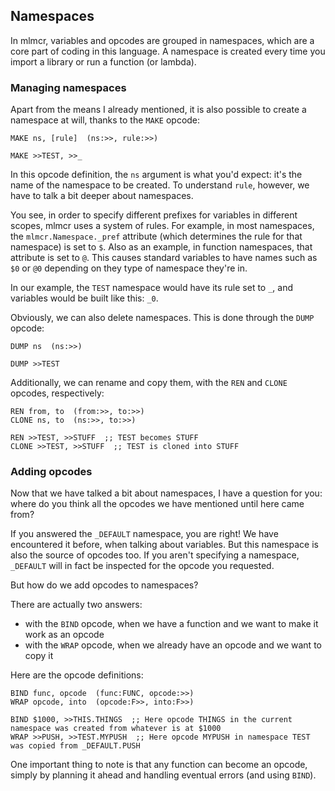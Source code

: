 ## Namespaces

In mlmcr, variables and opcodes are grouped in namespaces, which are a core part of coding in this language.
A namespace is created every time you import a library or run a function (or lambda).

### Managing namespaces

Apart from the means I already mentioned, it is also possible to create a namespace at will, thanks to the `MAKE` opcode:
```
MAKE ns, [rule]  (ns:>>, rule:>>)

MAKE >>TEST, >>_
```
In this opcode definition, the `ns` argument is what you'd expect: it's the name of the namespace to be created.
To understand `rule`, however, we have to talk a bit deeper about namespaces.

You see, in order to specify different prefixes for variables in different scopes, mlmcr uses a system of rules.
For example, in most namespaces, the `mlmcr.Namespace._pref` attribute (which determines the rule for that namespace) is set to `$`.
Also as an example, in function namespaces, that attribute is set to `@`.
This causes standard variables to have names such as `$0` or `@0` depending on they type of namespace they're in.

In our example, the `TEST` namespace would have its rule set to `_`, and variables would be built like this: `_0`.

Obviously, we can also delete namespaces. This is done through the `DUMP` opcode:
```
DUMP ns  (ns:>>)

DUMP >>TEST
```

Additionally, we can rename and copy them, with the `REN` and `CLONE` opcodes, respectively:
```
REN from, to  (from:>>, to:>>)
CLONE ns, to  (ns:>>, to:>>)

REN >>TEST, >>STUFF  ;; TEST becomes STUFF
CLONE >>TEST, >>STUFF  ;; TEST is cloned into STUFF
```

### Adding opcodes

Now that we have talked a bit about namespaces, I have a question for you: where do you think all the opcodes we have mentioned until here came from?

If you answered the `_DEFAULT` namespace, you are right! We have encountered it before, when talking about variables.
But this namespace is also the source of opcodes too. If you aren't specifying a namespace, `_DEFAULT` will in fact be inspected for the opcode you requested.

But how do we add opcodes to namespaces?

There are actually two answers:
- with the `BIND` opcode, when we have a function and we want to make it work as an opcode
- with the `WRAP` opcode, when we already have an opcode and we want to copy it

Here are the opcode definitions:
```
BIND func, opcode  (func:FUNC, opcode:>>)
WRAP opcode, into  (opcode:F>>, into:F>>)

BIND $1000, >>THIS.THINGS  ;; Here opcode THINGS in the current namespace was created from whatever is at $1000
WRAP >>PUSH, >>TEST.MYPUSH  ;; Here opcode MYPUSH in namespace TEST was copied from _DEFAULT.PUSH
```

One important thing to note is that any function can become an opcode, simply by planning it ahead and handling eventual errors (and using `BIND`).
